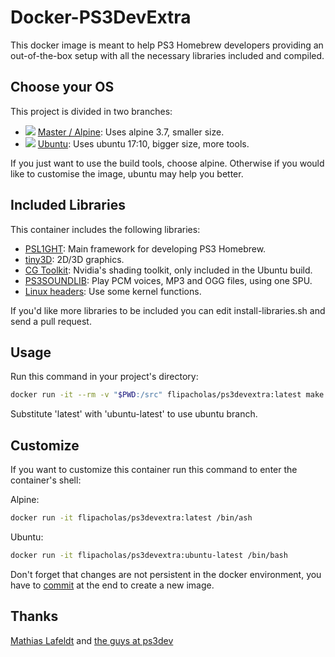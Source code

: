 # Docker-PS3DevExtra

This docker image is meant to help PS3 Homebrew developers providing an out-of-the-box setup with all the necessary libraries included and compiled.

## Choose your OS

This project is divided in two branches:

* [![](https://images.microbadger.com/badges/image/flipacholas/ps3devextra.svg)](https://microbadger.com/images/flipacholas/ps3devextra) [Master / Alpine](https://github.com/flipacholas/Docker-PS3DevExtra/tree/master): Uses alpine 3.7, smaller size.
* [![](https://images.microbadger.com/badges/image/flipacholas/ps3devextra:ubuntu-latest.svg)](https://microbadger.com/images/flipacholas/ps3devextra:ubuntu-latest "Get your own image badge on microbadger.com") [Ubuntu](https://github.com/flipacholas/Docker-PS3DevExtra/tree/ubuntu): Uses ubuntu 17:10, bigger size, more tools.

If you just want to use the build tools, choose alpine. Otherwise if you would like to customise the image, ubuntu may help you better.

## Included Libraries

This container includes the following libraries:

* [PSL1GHT](https://github.com/ps3dev/PSL1GHT): Main framework for developing PS3 Homebrew.
* [tiny3D](https://github.com/wargio/tiny3D): 2D/3D graphics.
* [CG Toolkit](https://developer.nvidia.com/cg-toolkit): Nvidia's shading toolkit, only included in the Ubuntu build.
* [PS3SOUNDLIB](https://github.com/wargio/ps3soundlib): Play PCM voices, MP3 and OGG files, using one SPU.
* [Linux headers](https://www.kernel.org): Use some kernel functions.

If you'd like more libraries to be included you can edit install-libraries.sh and send a pull request.

## Usage

Run this command in your project's directory:

```bash
docker run -it --rm -v "$PWD:/src" flipacholas/ps3devextra:latest make
```
Substitute 'latest' with 'ubuntu-latest' to use ubuntu branch.

## Customize

If you want to customize this container run this command to enter the container's shell:

Alpine:
```bash
docker run -it flipacholas/ps3devextra:latest /bin/ash
```
Ubuntu:
```bash
docker run -it flipacholas/ps3devextra:ubuntu-latest /bin/bash
```

Don't forget that changes are not persistent in the docker environment, you have to [commit](https://docs.docker.com/engine/reference/commandline/commit/) at the end to create a new image.

## Thanks

[Mathias Lafeldt](https://github.com/mlafeldt) and [the guys at ps3dev](https://github.com/ps3dev)
